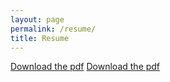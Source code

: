 ```yaml
---
layout: page
permalink: /resume/
title: Resume
---
```



<body>
<object data="https://docs.google.com/document/d/1icPww1-dP_547aUFJ7BQMaEslzDmfaPvyqN-pEWb19M/edit?usp=sharing" width="800px" height="2100px" type="application/pdf">
</object>
<a href="https://docs.google.com/document/d/1icPww1-dP_547aUFJ7BQMaEslzDmfaPvyqN-pEWb19M/edit?usp=sharing" download="ShaneNguyenResume.pdf">Download the pdf</a>
<object data="_downloadables\Resume02162024.pdf" width="800px" height="2100px" type="application/pdf">
</object>
<a href="_downloadables\Resume02162024.pdf" download="ShaneNguyenResume.pdf">Download the pdf</a>
</body>